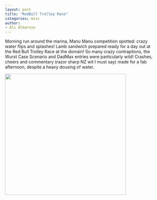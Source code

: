 ```yaml
---
layout: post
title: "RedBull Trolley Race"
categories: misc
author:
- Ali Albarosa
---
```


Morning run around the marina, Manu Manu competition spotted: crazy water flips and splashes! Lamb sandwich prepared ready for a day out at the Red Bull Trolley Race at the domain! So many crazy contraptions, the Wurst Case Scenario and DadMax entries were particularly wild! Crashes, cheers and commentary (razor sharp NZ wit I must say) made for a fab afternoon, despite a heavy dousing of water.

<img src="{{site.base_url}}{% link /assets/images/2025-02-15-RB-Trolley.jpg %}" style="width:400px"><br>
